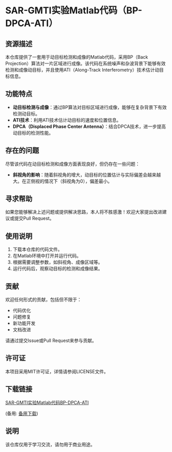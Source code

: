 # SAR-GMTI实验Matlab代码（BP-DPCA-ATI）

## 资源描述

本仓库提供了一套用于动目标检测和成像的Matlab代码，采用BP（Back Projection）算法对一片区域进行成像。该代码在系统噪声和杂波背景下能够有效检测和成像动目标，并且使用ATI（Along-Track Interferometry）技术估计动目标信息。

## 功能特点

- **动目标检测与成像**：通过BP算法对目标区域进行成像，能够在复杂背景下有效检测动目标。
- **ATI技术**：利用ATI技术估计动目标的速度和位置信息。
- **DPCA（Displaced Phase Center Antenna）**：结合DPCA技术，进一步提高动目标的检测性能。

## 存在的问题

尽管该代码在动目标检测和成像方面表现良好，但仍存在一些问题：

- **斜视角的影响**：随着斜视角的增大，动目标的位置估计与实际偏差会越来越大。在正侧视的情况下（斜视角为0），偏差最小。

## 寻求帮助

如果您能够解决上述问题或提供解决思路，本人将不胜感激！欢迎大家提出改进建议或提交Pull Request。

## 使用说明

1. 下载本仓库的代码文件。
2. 在Matlab环境中打开并运行代码。
3. 根据需要调整参数，如斜视角、成像区域等。
4. 运行代码后，观察动目标的检测和成像结果。

## 贡献

欢迎任何形式的贡献，包括但不限于：

- 代码优化
- 问题修复
- 新功能开发
- 文档改进

请通过提交Issue或Pull Request来参与贡献。

## 许可证

本项目采用MIT许可证，详情请参阅LICENSE文件。

## 下载链接
[SAR-GMTI实验Matlab代码BP-DPCA-ATI](https://pan.quark.cn/s/31db4097fc3a) 

(备用: [备用下载](https://pan.baidu.com/s/1LC_sCjuoOEgNa4Od3kYZ_A?pwd=1234))

## 说明

该仓库仅用于学习交流，请勿用于商业用途。
